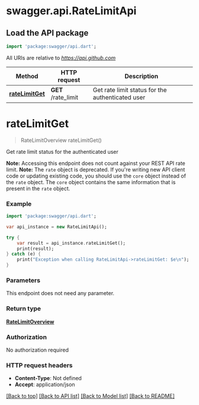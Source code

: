 # swagger.api.RateLimitApi

## Load the API package
```dart
import 'package:swagger/api.dart';
```

All URIs are relative to *https://api.github.com*

Method | HTTP request | Description
------------- | ------------- | -------------
[**rateLimitGet**](RateLimitApi.md#rateLimitGet) | **GET** /rate_limit | Get rate limit status for the authenticated user

# **rateLimitGet**
> RateLimitOverview rateLimitGet()

Get rate limit status for the authenticated user

**Note:** Accessing this endpoint does not count against your REST API rate limit.  **Note:** The `rate` object is deprecated. If you're writing new API client code or updating existing code, you should use the `core` object instead of the `rate` object. The `core` object contains the same information that is present in the `rate` object.

### Example
```dart
import 'package:swagger/api.dart';

var api_instance = new RateLimitApi();

try {
    var result = api_instance.rateLimitGet();
    print(result);
} catch (e) {
    print("Exception when calling RateLimitApi->rateLimitGet: $e\n");
}
```

### Parameters
This endpoint does not need any parameter.

### Return type

[**RateLimitOverview**](RateLimitOverview.md)

### Authorization

No authorization required

### HTTP request headers

 - **Content-Type**: Not defined
 - **Accept**: application/json

[[Back to top]](#) [[Back to API list]](../README.md#documentation-for-api-endpoints) [[Back to Model list]](../README.md#documentation-for-models) [[Back to README]](../README.md)

